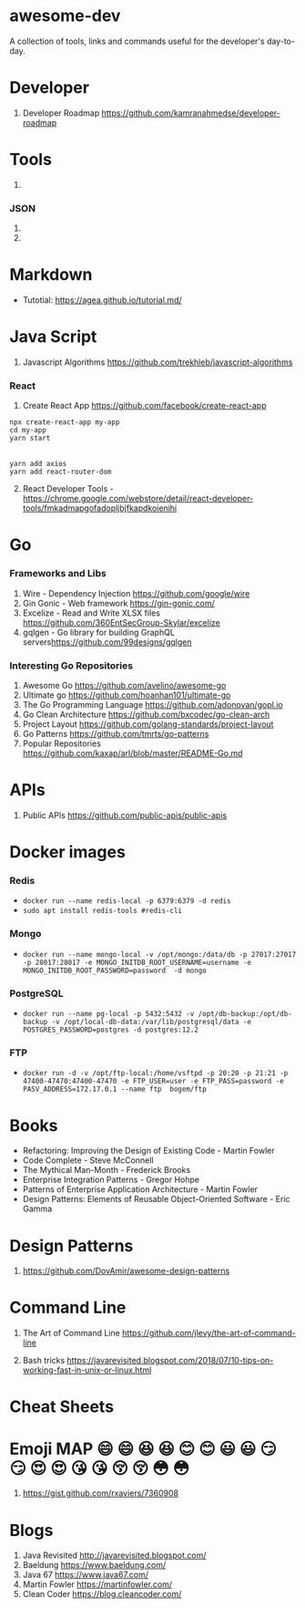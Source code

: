 # awesome-dev

A collection of tools, links and commands useful for the developer's day-to-day.

# Developer

1. Developer Roadmap <https://github.com/kamranahmedse/developer-roadmap>

# Tools

1.

### JSON

1.
2.

# Markdown

- Tutotial: <https://agea.github.io/tutorial.md/>

# Java Script

1. Javascript Algorithms <https://github.com/trekhleb/javascript-algorithms>

### React

1. Create React App <https://github.com/facebook/create-react-app>


`npx create-react-app my-app`<br>
`cd my-app`<br>
`yarn start`<br><br>

`yarn add axios`<br>
`yarn add react-router-dom`


2. React Developer Tools - https://chrome.google.com/webstore/detail/react-developer-tools/fmkadmapgofadopljbjfkapdkoienihi



# Go

### Frameworks and Libs

1. Wire - Dependency Injection <https://github.com/google/wire>
2. Gin Gonic - Web framework <https://gin-gonic.com/>
3. Excelize - Read and Write XLSX files <https://github.com/360EntSecGroup-Skylar/excelize>
4. gqlgen - Go library for building GraphQL servers<https://github.com/99designs/gqlgen>


### Interesting Go Repositories

1. Awesome Go <https://github.com/avelino/awesome-go>
2. Ultimate go <https://github.com/hoanhan101/ultimate-go>
3. The Go Programming Language <https://github.com/adonovan/gopl.io>
4. Go Clean Architecture <https://github.com/bxcodec/go-clean-arch>
5. Project Layout <https://github.com/golang-standards/project-layout>
6. Go Patterns <https://github.com/tmrts/go-patterns>
7. Popular Repositories <https://github.com/kaxap/arl/blob/master/README-Go.md>

# APIs

1. Public APIs <https://github.com/public-apis/public-apis>



# Docker images

### Redis
- `docker run --name redis-local -p 6379:6379 -d redis`
- `sudo apt install redis-tools #redis-cli`


### Mongo

- `docker run --name mongo-local -v /opt/mongo:/data/db -p 27017:27017 -p 28017:28017 -e MONGO_INITDB_ROOT_USERNAME=username -e MONGO_INITDB_ROOT_PASSWORD=password  -d mongo`

### PostgreSQL

- `docker run --name pg-local -p 5432:5432 -v /opt/db-backup:/opt/db-backup -v /opt/local-db-data:/var/lib/postgresql/data -e POSTGRES_PASSWORD=postgres -d postgres:12.2`

### FTP

- `docker run -d -v /opt/ftp-local:/home/vsftpd -p 20:20 -p 21:21 -p 47400-47470:47400-47470 -e FTP_USER=user -e FTP_PASS=password -e PASV_ADDRESS=172.17.0.1 --name ftp  bogem/ftp`



# Books

- Refactoring: Improving the Design of Existing Code - Martin Fowler
- Code Complete - Steve McConnell
- The Mythical Man-Month - Frederick Brooks
- Enterprise Integration Patterns - Gregor Hohpe
- Patterns of Enterprise Application Architecture - Martin Fowler
- Design Patterns: Elements of Reusable Object-Oriented Software - Eric Gamma


# Design Patterns

1.  https://github.com/DovAmir/awesome-design-patterns

# Command Line

1. The Art of Command Line
 <https://github.com/jlevy/the-art-of-command-line>

 2. Bash tricks <https://javarevisited.blogspot.com/2018/07/10-tips-on-working-fast-in-unix-or-linux.html>
 

 # Cheat Sheets


 # Emoji MAP  😄 :smile: 😆 :laughing: 😊 :blush: 😃 :smiley:  😏 :smirk: 😍 :heart_eyes: 😘 :kissing_heart: 😚 :kissing_closed_eyes: 😳 :flushed:

 1. https://gist.github.com/rxaviers/7360908


# Blogs

1. Java Revisited <http://javarevisited.blogspot.com/>
2. Baeldung <https://www.baeldung.com/>
3. Java 67 <https://www.java67.com/>
4. Martin Fowler <https://martinfowler.com/>
5. Clean Coder <https://blog.cleancoder.com/>

